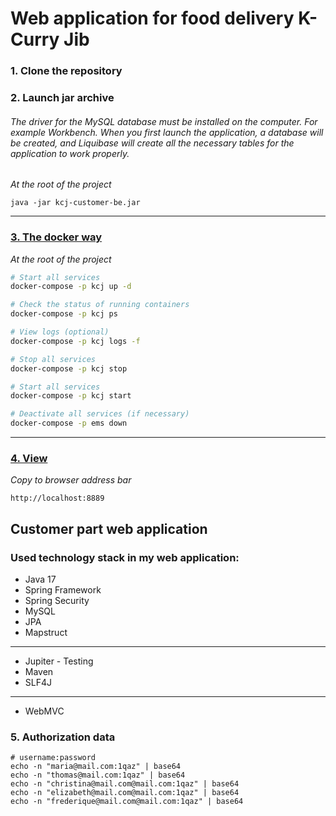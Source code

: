 # Web application for food delivery K-Curry Jib

### 1. Clone the repository

### 2. Launch jar archive

###### The driver for the *MySQL* database must be installed on the computer. For example *Workbench*. When you first launch the application, a database will be created, and *Liquibase* will create all the necessary tables for the application to work properly.

*At the root of the project*

```
java -jar kcj-customer-be.jar
```

---

### [3. The docker way](https://hub.docker.com/repository/docker/ikarzindo/k-curry-jib-customer-app/general)

*At the root of the project*

```bash
# Start all services
docker-compose -p kcj up -d

# Check the status of running containers
docker-compose -p kcj ps

# View logs (optional)
docker-compose -p kcj logs -f

# Stop all services
docker-compose -p kcj stop

# Start all services
docker-compose -p kcj start

# Deactivate all services (if necessary)
docker-compose -p ems down
```

---

### [4. View](http://localhost:8889)

*Copy to browser address bar*

```
http://localhost:8889
```

## Customer part web application

### Used technology stack in my web application:

- Java 17
- Spring Framework
- Spring Security
- MySQL
- JPA
- Mapstruct

---

- Jupiter - Testing
- Maven
- SLF4J

---

- WebMVC

### 5. Authorization data 

```shell
# username:password
echo -n "maria@mail.com:1qaz" | base64
echo -n "thomas@mail.com:1qaz" | base64
echo -n "christina@mail.com@mail.com:1qaz" | base64
echo -n "elizabeth@mail.com@mail.com:1qaz" | base64
echo -n "frederique@mail.com@mail.com:1qaz" | base64

```